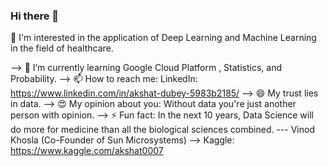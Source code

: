 ### Hi there 👋

<!--
**dubeyakshat07/dubeyakshat07** is a ✨ _special_ ✨ repository because its `README.md` (this file) appears on your GitHub profile.

Here are some ideas to get you started:

--> 🔭 I'm interested in the application of Deep Learning and Machine Learning in the field of healthcare.
--> 🌱 I’m currently learning Google Cloud Platform , Statistics, and Probability.
--> 📫 How to reach me: LinkedIn: https://www.linkedin.com/in/akshat-dubey-5983b2185/
--> 😄 My trust lies in data.
--> 😍 My opinion about you: Without data you're just another person with opinion.
--> ⚡ Fun fact: In the next 10 years, Data Science will do more for medicine than all the biological sciences combined. --- Vinod Khosla (Co-Founder of Sun Microsystems) 
--> Kaggle: https://www.kaggle.com/akshat0007
